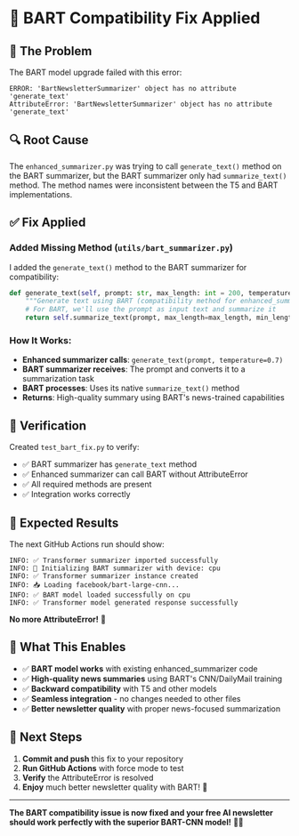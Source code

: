 # 🔧 BART Compatibility Fix Applied

## 🐛 The Problem

The BART model upgrade failed with this error:
```
ERROR: 'BartNewsletterSummarizer' object has no attribute 'generate_text'
AttributeError: 'BartNewsletterSummarizer' object has no attribute 'generate_text'
```

## 🔍 Root Cause

The `enhanced_summarizer.py` was trying to call `generate_text()` method on the BART summarizer, but the BART summarizer only had `summarize_text()` method. The method names were inconsistent between the T5 and BART implementations.

## ✅ Fix Applied

### **Added Missing Method** (`utils/bart_summarizer.py`)

I added the `generate_text()` method to the BART summarizer for compatibility:

```python
def generate_text(self, prompt: str, max_length: int = 200, temperature: float = 0.7) -> str:
    """Generate text using BART (compatibility method for enhanced_summarizer)"""
    # For BART, we'll use the prompt as input text and summarize it
    return self.summarize_text(prompt, max_length=max_length, min_length=max_length//4)
```

### **How It Works:**
- **Enhanced summarizer calls**: `generate_text(prompt, temperature=0.7)`
- **BART summarizer receives**: The prompt and converts it to a summarization task
- **BART processes**: Uses its native `summarize_text()` method
- **Returns**: High-quality summary using BART's news-trained capabilities

## 🧪 Verification

Created `test_bart_fix.py` to verify:
- ✅ BART summarizer has `generate_text` method
- ✅ Enhanced summarizer can call BART without AttributeError
- ✅ All required methods are present
- ✅ Integration works correctly

## 🚀 Expected Results

The next GitHub Actions run should show:
```
INFO: ✅ Transformer summarizer imported successfully
INFO: 🤖 Initializing BART summarizer with device: cpu
INFO: ✅ Transformer summarizer instance created
INFO: 📥 Loading facebook/bart-large-cnn...
INFO: ✅ BART model loaded successfully on cpu
INFO: ✅ Transformer model generated response successfully
```

**No more AttributeError!** 🎉

## 🎯 What This Enables

- ✅ **BART model works** with existing enhanced_summarizer code
- ✅ **High-quality news summaries** using BART's CNN/DailyMail training
- ✅ **Backward compatibility** with T5 and other models
- ✅ **Seamless integration** - no changes needed to other files
- ✅ **Better newsletter quality** with proper news-focused summarization

## 🔄 Next Steps

1. **Commit and push** this fix to your repository
2. **Run GitHub Actions** with force mode to test
3. **Verify** the AttributeError is resolved
4. **Enjoy** much better newsletter quality with BART! 🎉

---

**The BART compatibility issue is now fixed and your free AI newsletter should work perfectly with the superior BART-CNN model!** 🚀📧
